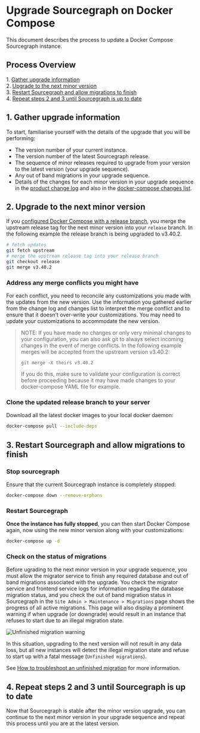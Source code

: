 # Upgrade Sourcegraph on Docker Compose

This document describes the process to update a Docker Compose Sourcegraph instance.

## Process Overview 

1\. [Gather upgrade information](#1-gather-upgrade-information)  
2\. [Upgrade to the next minor version](#2-upgrade-to-the-next-minor-version)  
3\. [Restart Sourcegraph and allow migrations to finish](#3-restart-sourcegraph-and-allow-migrations-to-finish)  
4\. [Repeat steps 2 and 3 until Sourcegraph is up to date](#4-repeat-steps-2-and-3-until-sourcegraph-is-up-to-date)  

## 1. Gather upgrade information

To start, familiarise yourself with the details of the upgrade that you will be performing:

- The version number of your current instance.
- The version number of the latest Sourcegraph release.
- The sequence of minor releases required to upgrade from your version to the latest version (your upgrade sequence).
- Any out of band migrations in your upgrade sequence. 
- Details of the changes for each minor version in your upgrade sequence in the [product change log](../../changelog.md) and also in the [docker-compose changes list](docker_compose.md). 

## 2. Upgrade to the next minor version

If you [configured Docker Compose with a release branch](../deploy/docker-compose/index.md#configure-a-release-branch), you merge the upstream release tag for the next minor version into your `release` branch. In the following example the release branch is being upgraded to v3.40.2. 

```bash
# fetch updates
git fetch upstream
# merge the upstream release tag into your release branch
git checkout release
git merge v3.40.2
```

### Address any merge conflicts you might have

For each conflict, you need to reconcile any customizations you made with the updates from the new version. Use the information you gathered earlier from the change log and changes list to interpret the merge conflict and to ensure that it doesn't over-write your customizations. You may need to update your customizations to accommodate the new version. 

> NOTE: If you have made no changes or only very minimal changes to your configuration, you can also ask git to always select incoming changes in the event of merge conflicts. In the following example merges will be accepted from the upstream version v3.40.2:
>
> `git merge -X theirs v3.40.2`
>
> If you do this, make sure to validate your configuration is correct before proceeding because it may have made changes to your docker-compose YAML file for example.

### Clone the updated release branch to your server

Download all the latest docker images to your local docker daemon:

```bash
docker-compose pull --include-deps
```
## 3. Restart Sourcegraph and allow migrations to finish

### Stop sourcegraph

Ensure that the current Sourcegraph instance is completely stopped:

```bash
docker-compose down --remove-orphans
```

### Restart Sourcegraph 

**Once the instance has fully stopped**, you can then start Docker Compose again, now using the new minor version along with your customizations:

```bash
docker-compose up -d
```
### Check on the status of migrations

Before ugrading to the next minor version in your upgrade sequence, you must allow the migrator service to finish any required database and out of band migrations associated with the upgrade. You check the migrator service and frontend service logs for information regading the database migration status, and you check the out of band migration status in Sourcegraph in the `Site Admin > Maintenance > Migrations` page shows the progress of all active migrations. This page will also display a prominent warning if when upgrade (or downgrade) would result in an instance that refuses to start due to an illegal migration state.

![Unfinished migration warning](https://storage.googleapis.com/sourcegraph-assets/oobmigration-warning.png)

In this situation, upgrading to the next version will not result in any data loss, but all new instances will detect the illegal migration state and refuse to start up with a fatal message (`Unfinished migrations`).

See [How to troubleshoot an unfinished migration](../how-to/unfinished_migration.md) for more information.

## 4. Repeat steps 2 and 3 until Sourcegraph is up to date 

Now that Sourcegraph is stable after the minor version upgrade, you can continue to the next minor version in your upgrade sequence and repeat this process until you are at the latest version. 
